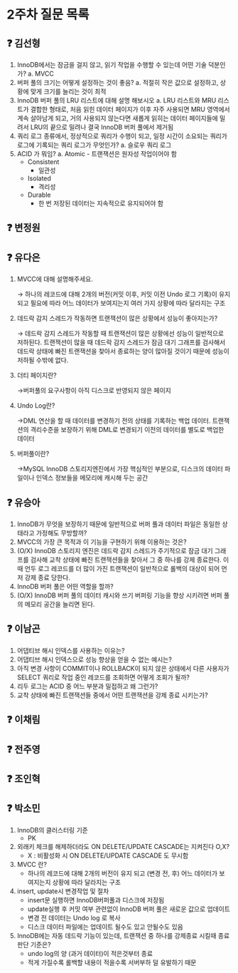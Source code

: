 # 2주차 질문 목록

## ❓ 김선형
1. InnoDB에서는 잠금을 걸지 않고, 읽기 작업을 수행할 수 있는데 어떤 기술 덕분인가?
    a. MVCC 
2. 버퍼 풀의 크기는 어떻게 설정하는 것이 좋음?
    a. 적절히 작은 값으로 설정하고, 상황에 맞게 크기를 늘리는 것이 최적
3. InnoDB 버퍼 풀의 LRU 리스트에 대해 설명 해보시오
    a. LRU 리스트와 MRU 리스트가 결합한 형태로, 처음 읽힌 데이터 페이지가 이후 자주 사용되면 MRU 영역에서 계속 살아남게 되고, 거의 사용되지 않는다면 새롭게 읽히는 데이터 페이지들에 밀려서 LRU의 끝으로 밀려나 결국 InnoDB 버퍼 풀에서 제거됨
4. 쿼리 로그 종류에서, 정상적으로 쿼리가 수행이 되고, 일정 시간이 소요되는 쿼리가 로그에 기록되는 쿼리 로그가 무엇인가?
    a. 슬로우 쿼리 로그
5. ACID 가 뭐임?
    a. Atomic
        - 트랜잭션은 원자성 작업이어야 함
    - Consistent
        - 일관성
    - Isolated
        - 격리성
    - Durable
        - 한 번 저장된 데이터는 지속적으로 유지되어야 함


## ❓ 변정원



## ❓ 유다은
1. MVCC에 대해 설명해주세요.
    
    → 하나의 레코드에 대해 2개의 버전(커밋 이후, 커밋 이전 Undo 로그 기록)이 유지되고 필요에 따라 어느 데이터가 보여지는지 여러 가지 상황에 따라 달라지는 구조
    
2. 데드락 감지 스레드가 작동하면 트랜잭션이 많은 상황에서 성능이 좋아지는가?
    
    → 데드락 감지 스레드가 작동할 때 트랜잭션이 많은 상황에선 성능이 일반적으로 저하된다. 트랜잭션이 많을 때 데드락 감지 스레드가 잠금 대기 그래프를 검사해서 데드락 상태에 빠진 트랜잭션을 찾아서 종료하는 양이 많아질 것이기 때문에 성능이 저하될 수밖에 없다. 
    
3. 더티 페이지란?
    
    →버퍼풀의 요구사항이 아직 디스크로 반영되지 않은 페이지
    
4. Undo Log란?
    
    →DML 연산을 할 때 데이터를 변경하기 전의 상태를 기록하는 백업 데이터. 트랜잭션의 격리수준을 보장하기 위해 DML로 변경되기 이전의 데이터를 별도로 백업한 데이터
    
5. 버퍼풀이란?
    
    →MySQL InnoDB 스토리지엔진에서 가장 핵심적인 부분으로, 디스크의 데이터 파일이나 인덱스 정보들을 메모리에 캐시해 두는 공간


## ❓ 유승아

1. InnoDB가 무엇을 보장하기 때문에 일반적으로 버퍼 풀과 데이터 파일은 동일한 상태라고 가정해도 무방할까?
2. MVCC의 가장 큰 목적과 이 기능을 구현하기 위해 이용하는 것은?
3. (O/X) InnoDB 스토리지 엔진은 데드락 감지 스레드가 주기적으로 잠금 대기 그래프를 검사해 교착 상태에 빠진 트랜잭션들을 찾아서 그 중 하나를 강제 종료한다. 이때 언두 로그 레코드를 더 많이 가진 트랜잭션이 일반적으로 롤백의 대상이 되어 먼저 강제 종료 당한다.
4. InnoDB 버퍼 풀은 어떤 역할을 할까?
5. (O/X) InnoDB 버퍼 풀의 데이터 캐시와 쓰기 버퍼링 기능을 향상 시키려면 버퍼 풀의 메모리 공간을 늘리면 된다.


## ❓ 이남곤

1. 어댑티브 해시 인덱스를 사용하는 이유는?
2. 어댑티브 해시 인덱스으로 성능 향상을 얻을 수 없는 예시는?
3. 아직 변경 사항이 COMMIT이나 ROLLBACK이 되지 않은 상태에서 다른 사용자가 SELECT 쿼리로 작업 중인 레코드를 조회하면 어떻게 조회가 될까?
4. 리두 로그는 ACID 중 어느 부분과 밀접하고 왜 그런가?
5. 교착 상태에 빠진 트랜잭션들 중에서 어떤 트랜잭션을 강제 종료 시키는가?

## ❓ 이채림



## ❓ 전주영



## ❓ 조인혁


## ❓ 박소민
1. InnoDB의 클러스터링 기준
    - PK
2. 외래키 체크를 해제하더라도 ON DELETE/UPDATE CASCADE는 지켜진다 O,X?
    - X : 비활성화 시 ON DELETE/UPDATE CASCADE 도 무시함
3. MVCC 란?
    - 하나의 레코드에 대해 2개의 버전이 유지 되고 (변경 전, 후) 어느 데이터가 보여지는지 상황에 따라 달라지는 구조
4.  insert, update시 변경작업 및 절차
    - insert문 실행하면 InnoDB버퍼풀과 디스크에 저장됨
    - update실행 후 커밋 여부 관련없이 InnoDB 버퍼 풀은 새로운 값으로 업데이트
    - 변경 전 데이터는 Undo log 로 복사
    - 디스크 데이터 파일에는 업데이트 될수도 있고 안될수도 있음
5. InnoDB에는 자동 데드락 기능이 있는데, 트랜잭션 중 하나를 강제종료 시킬때 종료 판단 기준은?
    - undo log의 양 (과거 데이터)이 적은것부터 종료
    - 적게 가질수록 롤백할 내용이 적을수록 서버부하 덜 유발하기 때문
